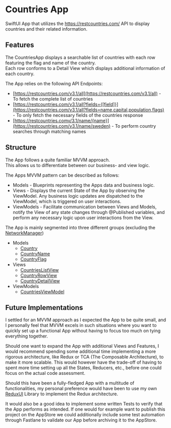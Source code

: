 # Countries App
SwiftUI App that utilizes the https://restcountries.com/ API to display countries and their related information.

## Features
The CountriesApp displays a searchable list of countries with each row featuring the flag and name of the country.  
Each row conforms to a Detail View which displays additional information of each country.

The App relies on the following API Endpoints:
- [https://restcountries.com/v3.1/all](https://restcountries.com/v3.1/all) - To fetch the complete list of countries
- [https://restcountries.com/v3.1/all?fields={[field]}](https://restcountries.com/v3.1/all?fields=name,capital,population,flags) - To only fetch the necessary fields of the countries response
- [https://restcountries.comv/3.1/name/{name}](https://restcountries.com/v3.1/name/sweden) - To perform country searches through matching names

## Structure
The App follows a quite familiar MVVM approach.  
This allows us to differentiate between our business- and view logic.

The Apps MVVM pattern can be described as follows:
- Models - Blueprints representing the Apps data and business logic.
- Views - Displays the current State of the App by observing the ViewModel. Any business logic updates are dispatched to the ViewModel, which is triggered on user interactions.
- ViewModels - Facilitate communication between Views and Models, notify the View of any state changes through @Published variables, and perform any necessary logic upon user interactions from the View.

The App is mainly segmented into three different groups (excluding the [NetworkManager](https://github.com/kimnordin/CountriesApp/blob/master/CountriesApp/Manager/NetworkManager.swift))
- Models
  - [Country](https://github.com/kimnordin/CountriesApp/blob/master/CountriesApp/Models/Country.swift)
  - [CountryName](https://github.com/kimnordin/CountriesApp/blob/master/CountriesApp/Models/CountrySubModels/CountryName.swift)
  - [CountryFlag](https://github.com/kimnordin/CountriesApp/blob/master/CountriesApp/Models/CountrySubModels/CountryFlag.swift)
- Views
  - [CountriesListView](https://github.com/kimnordin/CountriesApp/blob/master/CountriesApp/Views/CountriesList/CountriesListView.swift)
  - [CountryRowView](https://github.com/kimnordin/CountriesApp/blob/master/CountriesApp/Views/CountriesList/CountryRowView.swift)
  - [CountryDetailView](https://github.com/kimnordin/CountriesApp/blob/master/CountriesApp/Views/CountryDetail/CountryDetailView.swift)
- ViewModels
  - [CountriesViewModel](https://github.com/kimnordin/CountriesApp/blob/master/CountriesApp/ViewModels/CountriesViewModel.swift)
 
## Future Implementations
I settled for an MVVM approach as I expected the App to be quite small, and I personally feel that MVVM excels in such situations where you want to quickly set up a functional App without having to focus too much on tying everything together.

Should one want to expand the App with additional Views and Features, I would recommend spending some additional time implementing a more rigorous architecture, like Redux or TCA (The Composable Architecture), to make it more scalable. This would however have the trade-off of having to spent more time setting up all the States, Reducers, etc., before one could focus on the actual code assessment.

Should this have been a fully-fledged App with a multitude of functionalities, my personal preference would have been to use my own [ReduxUI](https://github.com/kimnordin/ReduxUI) Library to implement the Redux architecture.

It would also be a good idea to implement some written Tests to verify that the App performs as intended. If one would for example want to publish this project on the AppStore we could additionally include some test automation through Fastlane to validate our App before archiving it to the AppStore.
